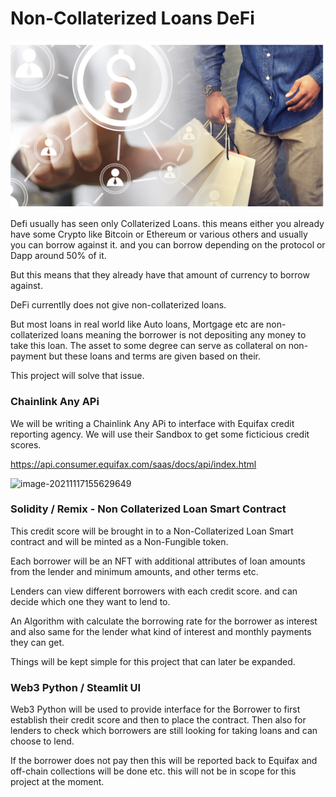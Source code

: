 # Non-Collaterized Loans DeFi



![non_col_loans1](Images/non_col_loans1.png)



Defi usually has seen only Collaterized Loans. this means either you already have some Crypto like Bitcoin or Ethereum or various others and usually you can borrow against it. and you can borrow depending on the protocol or Dapp around 50% of it.

But this means that they already have that amount of currency to borrow against.

DeFi currentlly does not give non-collaterized loans.

But most loans in real world like Auto loans, Mortgage etc are non-collaterized loans meaning the borrower is not depositing any money to take this loan. The asset to some degree can serve as collateral on non-payment but these loans and terms are given based on their.

This project will solve that issue.



### Chainlink Any APi

We will be writing a Chainlink Any APi to interface with Equifax credit reporting agency. We will use their Sandbox to get some ficticious credit scores.

https://api.consumer.equifax.com/saas/docs/api/index.html



![image-20211117155629649](/Users/chakravartiraghavan/Documents/pepperdinegitlab/Github/NonCollaterizedLoansDeFi/Images/ChainLinkAnyApi.png)



### Solidity / Remix - Non Collaterized Loan Smart Contract

This credit score will be brought in to a Non-Collaterized Loan Smart contract and will be minted as a Non-Fungible token.

Each borrower will be an NFT with additional attributes of loan amounts from the lender and minimum amounts, and other terms etc.

Lenders can view different borrowers with each credit score. and can decide which one they want to lend to.

An Algorithm with calculate the borrowing rate for the borrower as interest and also same for the lender what kind of interest and monthly payments they can get.

Things will be kept simple for this project that can later be expanded.



### Web3 Python / Steamlit UI

Web3 Python will be used to provide interface for the Borrower to first establish their credit score and then to place the contract. Then also for lenders to check which borrowers are still looking for taking loans and can choose to lend.



If the borrower does not pay then this will be reported back to Equifax and off-chain collections will be done etc. this will not be in  scope for this project at the moment.





### 



 



